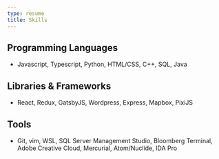 ```yaml
---
type: resume
title: Skills
---
```


## Programming Languages
- Javascript, Typescript, Python, HTML/CSS, C++, SQL, Java

## Libraries & Frameworks
- React, Redux, GatsbyJS, Wordpress, Express, Mapbox, PixiJS

## Tools
- Git, vim, WSL, SQL Server Management Studio, Bloomberg Terminal, Adobe Creative Cloud, Mercurial, Atom/Nuclide, IDA Pro

